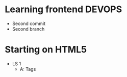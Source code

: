# Learning frontend DEVOPS
- Second commit
- Second branch


# Starting on HTML5
* LS 1
    - A: Tags
    